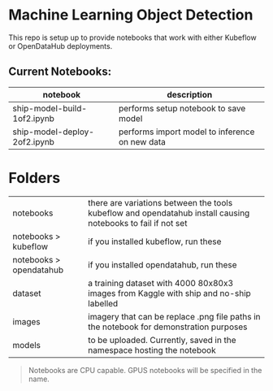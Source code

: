 # Machine Learning Object Detection

This repo is setup up to provide notebooks that work with either Kubeflow or OpenDataHub deployments.

## Current Notebooks:
|notebook|description|
|-|-|
|ship-model-build-1of2.ipynb|performs setup notebook to save model|
|ship-model-deploy-2of2.ipynb|performs import model to inference on new data|

# Folders
|||
|-|-|
|notebooks|there are variations between the tools kubeflow and opendatahub install causing notebooks to fail if not set|
|notebooks > kubeflow|if you installed kubeflow, run these|
|notebooks > opendatahub|if you installed opendatahub, run these|
|dataset|a training dataset with 4000 80x80x3 images from Kaggle with ship and no-ship labelled|
|images|imagery that can be replace .png file paths in the notebook for demonstration purposes|
|models|to be uploaded. Currently, saved in the namespace hosting the notebook|

> Notebooks are CPU capable. GPUS notebooks will be specified in the name.
